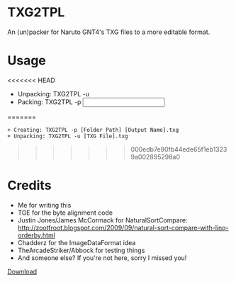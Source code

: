 # TXG2TPL
An (un)packer for Naruto GNT4's TXG files to a more editable format.

# Usage
<<<<<<< HEAD
+ Unpacking: TXG2TPL -u <File Name> <Output Directory>
+ Packing: TXG2TPL -p <Input Directory> <Output File Name>

=======
```
+ Creating: TXG2TPL -p [Folder Path] [Output Name].txg
+ Unpacking: TXG2TPL -u [TXG File].txg
```
>>>>>>> 000edb7e90fb44ede65f1eb13239a002895298a0
# Credits
+ Me for writing this
+ TGE for the byte alignment code
+ Justin Jones/James McCormack for NaturalSortCompare: http://zootfroot.blogspot.com/2009/09/natural-sort-compare-with-linq-orderby.html
+ Chadderz for the ImageDataFormat idea
+ TheArcadeStriker/Abbock for testing things
+ And someone else? If you're not here, sorry I missed you!

[Download](/release "Download")

